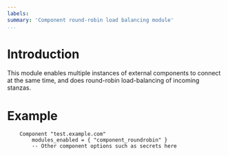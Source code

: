 ```yaml
---
labels:
summary: 'Component round-robin load balancing module'
...
```


Introduction
============

This module enables multiple instances of external components to connect
at the same time, and does round-robin load-balancing of incoming
stanzas.

Example
=======

        Component "test.example.com"
            modules_enabled = { "component_roundrobin" }
            -- Other component options such as secrets here
